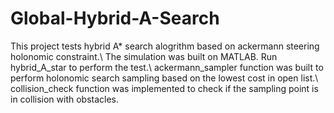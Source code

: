 # Global-Hybrid-A-Search
This project tests hybrid A* search alogrithm based on ackermann steering holonomic constraint.\  The simulation was built on MATLAB.  Run hybrid_A_star to perform the test.\  ackermann_sampler function was built to perform holonomic search sampling based on the lowest cost in open list.\  collision_check function was implemented to check if the sampling point is in collision with obstacles.
